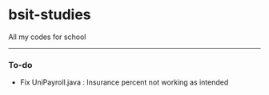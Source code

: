 # bsit-studies
All my codes for school

---
### To-do
+ Fix UniPayroll.java : Insurance percent not working as intended
